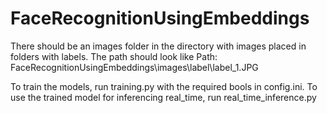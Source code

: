 # FaceRecognitionUsingEmbeddings

There should be an images folder in the directory with images placed in folders with labels. The path should look like 
Path: FaceRecognitionUsingEmbeddings\images\label\label_1.JPG

To train the models, run training.py with the required bools in config.ini.
To use the trained model for inferencing real_time, run real_time_inference.py